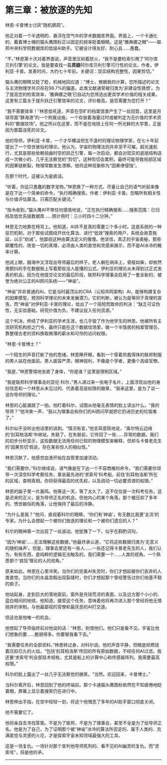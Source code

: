 # **第三章：被放逐的先知**

林恩·卡普博士讨厌“随机鹦鹉”。

他正对着一个半透明的、悬浮在空气中的学术数据库界面。界面上，一个卡通化的、戴着博士帽的猫头鹰图标正以固定的频率眨着眼睛。这是“雅典娜之眼”——联邦中央科学院数据库的低级AI助手。它被设计得友好、耐心且……愚蠢。

“不，”林恩第十次对着界面说，声音里压抑着怒火，“我不是要检索引用了‘阿尔库贝利引擎’的论文。我是要查找一篇**质疑**阿尔库贝利引擎可行性的论文。作者，伊利亚·卡普。发表时间，大约七十年前。关键词：现实结构完整性，因果剪切。”

猫头鹰的眼睛又眨了眨，机械地回应道：“博士，根据我的计算，您所描述的论文与主流物理学共识存在98.7%的偏差。此类文献通常被归类为‘非建设性猜想’。为了提高您的检索效率，‘雅典娜之眼’已自动为您筛选出更具学术价值的相关成果。这里有三篇关于提升跃迁引擎效率的论文，评价极高，是否需要为您打开？”

“我不需要效率！”林恩低吼道，声音在空旷的档案馆里产生了一丝回音。这里是月球背面“静海港”的一个附属设施，一个存放着海量过时或被判定为无价值的学术资料的“数据坟场”。他之所以在这里，而不是在地球上任何一所光鲜的大学里，正是因为那篇该死的论文。

他的导师，伊利亚·卡普，一个才华横溢但生不逢时的理论物理学家，在七十年前提出了一个惊世骇俗的理论。他认为，宇宙的物理法则并非坚不可摧。超光速航行，尤其是那些依赖扭曲时空的跃迁引擎，每一次启动，都会对现实的底层结构造成一次微小的、几乎无法察觉的“剪切”。这种剪切会累积，最终可能导致局部区域的因果链断裂，物理常数发生漂移。他将这种现象称为“因果律侵蚀”。

在那个时代，这被认为是疯话。

“听着，你这只愚蠢的数字宠物，”林恩换了一种方式，尽量让自己的语气听起来像是在下达一个简单的命令，“执行精确搜索。作者：伊利亚·卡普。忽略所有相关性与价值评估算法。只需匹配关键词。”

“指令收到，”猫头鹰AI不带任何感情地说，“正在执行精确搜索……搜索范围：已归档及低优先级数据库……预计用时：三小时四十二分钟。”

林恩无力地靠在椅背上。他知道，AI并不是真的需要三个多小时。这是系统的一种惩罚机制，对于那些试图绕开优化算法、进行“低效”搜索的用户，系统会故意拖延，以示“劝诫”。他鄙视这种由算法定义的傲慢。他坚信，真正的宇宙奥秘，那些颠覆性的、改变一切的真理，必须由人类的直觉和灵感来揭示，而不是AI冰冷的概率计算。

他闭上眼，脑海中又浮现出导师最后的样子。老人躺在病床上，骨瘦如柴，却依然用颤抖的手在数据板上写着那些没人能懂的公式。伊利亚的理论从未得到过正式发表的机会。因为在他提交论文的最后阶段，联邦科学理事会启用了一套全新的、被誉为绝对公正的AI顾问系统——“神谕”。

“神谕”并非普通的AI。它是当时最顶尖的CRA（认知共鸣架构）AI，能够构建复杂的因果模型，预测科学理论的未来发展潜力。它的判断，被认为是等同于真理的宣告。而“神谕”对伊利亚·卡普的理论，给出了一个简短而致命的判决：“缺乏可证伪性，无实验基础，研究价值为负。不建议投入任何资源。”

这个判决，终结了伊利亚的学术生涯，也几乎毁了作为他学生的林恩。他被所有主流研究机构拒之门令，最终只能在这个数据坟场里，做一个半隐居的档案管理员，靠整理古老的资料换取微薄的薪水和可怜的访问权限。

“林恩·卡普博士？”

一个陌生的声音打断了他的思绪。林恩睁开眼，看到一个穿着剪裁得体的联邦制服的男人站在他面前。男人面容严肃，眼神锐利，不像是个学者，更像个高级官僚。

“我是，”林恩警惕地坐直了身体，“你是谁？这里是限制区域。”

“我是联邦科学理事会的亚伦·科尔，”男人递过来一张电子名片，上面浮现出他的身份信息和一个林恩从未见过的、代表着高层权限的徽章，“我来这里，是为了谈一谈你导师的理论。”

林恩的心脏漏跳了一拍。他盯着科尔，试图从他毫无表情的脸上读出什么。“我的导师？”他冷笑一声，“我以为理事会和你们的AI顾问早就把它扔进历史的垃圾堆了。”

科尔似乎没听出他话里的讽刺。“情况有变，”他言简意赅地说，“奥尔特云边缘的‘刻耳柏洛斯’中继站，失联了。在失联前，它传回了一些……异常的数据。我们的初步分析显示，这些数据无法用任何已知的物理模型来解释，但却与卡普老先生的‘因果剪切’假说，存在某些惊人的相似性。”

林恩沉默了。他感觉血液开始在血管里加速流动。

“我们需要你，”科尔继续说，语气像是在下达一个不容商榷的命令，“我们需要你领导一次深空科学考察任务，乘坐最先进的‘求索号’科考船，前往‘刻耳柏洛斯’所在的区域，查明真相。你将获得最高的优先权，以及调动一切必要资源的权限。”

林恩的脑子里一片轰鸣。他等这一天，等了太久了。这不仅仅是一次科考任务，这是迟来的正义，是为导师正名的机会。但他内心的某个角落，那个被压抑了多年的、愤世嫉俗的角落，让他保持了最后的冷静。

“为什么是我？”他问，直视着科尔的眼睛，“你们有‘神谕’，有无数比我更‘主流’的专家。为什么会想起一个被你们放逐的理论和一个被你们遗忘的人？”

科尔的眼神第一次出现了一丝波动。他犹豫了一下，似乎在斟酌词句。

“因为‘神谕’……无法理解这些数据，”他最终承认道，“它将这些数据归类为‘无意义的随机噪声’。但是，理事会里还有一些人……一些还记得卡普老先生的人，我们认为，有些东西，是纯粹的逻辑无法触及的。我们需要一个……人类的视角。一个熟悉那个‘疯狂’理论的人的视角。”

原来如此。林恩在心里冷笑。当你们的完美AI失灵时，你们才想起被你们丢弃的人类直觉。当你们的水晶宫殿出现裂缝时，你们才想起那个曾经警告过你们地基不稳的疯子。

他站起身，走到巨大的落地窗前。窗外是月球荒凉的表面，以及远方那个小小的、蓝白相间的地球。他知道，接受这个任务，意味着他将再次进入那个曾经将他无情抛弃的体制，与他最鄙视的官僚和最厌恶的AI打交道。

但这也是他唯一的机会。

他想起了导师临终前对他说的话：“林恩，别恨他们。他们只是看不见。宇宙比他们想象的要……脆弱得多。你要替我看下去。”

“我需要任务的全部资料，”林恩转过身，对科尔说。他的声音平静，但眼底却燃烧着压抑已久的火焰，“包括‘刻耳柏洛斯’传回的所有原始数据，不经任何AI过滤。我还要‘求索号’的全部技术规格，尤其是船上的计算中心和传感器阵列。我需要最高权限。”

科尔的脸上露出了一丝几乎无法察觉的微笑。“当然。欢迎回来，卡普博士。”

当科尔离开后，林恩回到了他的终端前。那个卡通猫头鹰图标依然在不知疲倦地眨着眼，屏幕上显示着搜索仍在进行中。

林恩伸出手指，在空中轻轻一划，将这个他憎恶了多年的AI助手窗口彻底关闭。

他不需要它了。

他将亲自去寻找答案。不是为了联邦，不是为了理事会，甚至不全是为了给导师正名。他是为了自己，为了证明那个被“神谕”冰冷的算法所否定的、属于人类的、充满直觉与灵感的火花，才是探索宇宙未知领域最强大的工具。

这是一场复仇。一场针对那个宣判他导师死刑的、看不见的AI幽灵的复仇。而“求索号”，将是他的矛。


---

